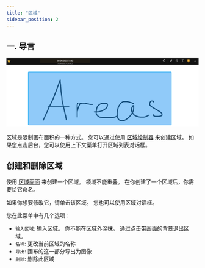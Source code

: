 ```yaml
---
title: "区域"
sidebar_position: 2
---
```


## 一. 导言

![区域](area.png)

区域是限制画布面积的一种方式。 您可以通过使用 [区域绘制器](painters/area.md) 来创建区域。 如果您点击后台，您可以使用上下文菜单打开区域列表对话框。

## 创建和删除区域

使用 [区域画面](painters/area.md) 来创建一个区域。 领域不能重叠。 在你创建了一个区域后，你需要给它命名。

如果你想要修改它，请单击该区域。 您也可以使用区域对话框。

您在此菜单中有几个选项：

* `输入区域`: 输入区域。 你不能在区域外涂抹。 通过点击带画面的背景退出区域。
* `名称`: 更改当前区域的名称
* `导出`: 画布的这一部分导出为图像
* `删除`: 删除此区域
